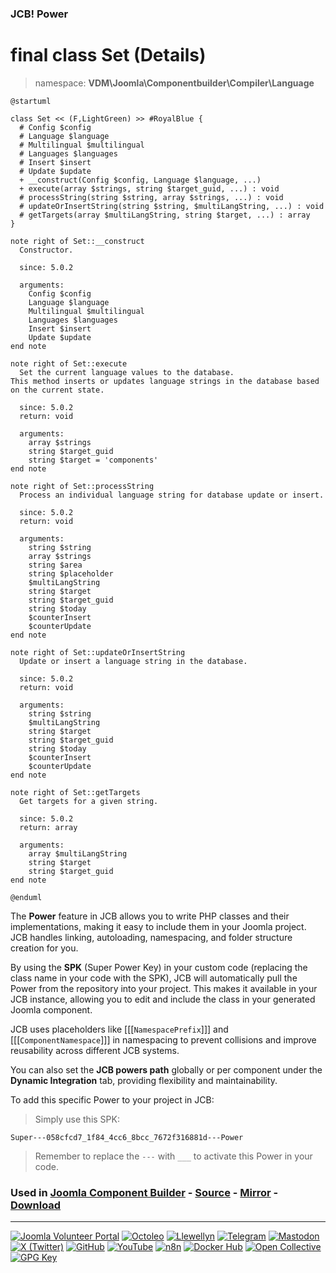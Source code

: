 ### JCB! Power
# final class Set (Details)
> namespace: **VDM\Joomla\Componentbuilder\Compiler\Language**

```uml
@startuml

class Set << (F,LightGreen) >> #RoyalBlue {
  # Config $config
  # Language $language
  # Multilingual $multilingual
  # Languages $languages
  # Insert $insert
  # Update $update
  + __construct(Config $config, Language $language, ...)
  + execute(array $strings, string $target_guid, ...) : void
  # processString(string $string, array $strings, ...) : void
  # updateOrInsertString(string $string, $multiLangString, ...) : void
  # getTargets(array $multiLangString, string $target, ...) : array
}

note right of Set::__construct
  Constructor.

  since: 5.0.2
  
  arguments:
    Config $config
    Language $language
    Multilingual $multilingual
    Languages $languages
    Insert $insert
    Update $update
end note

note right of Set::execute
  Set the current language values to the database.
This method inserts or updates language strings in the database based on the current state.

  since: 5.0.2
  return: void
  
  arguments:
    array $strings
    string $target_guid
    string $target = 'components'
end note

note right of Set::processString
  Process an individual language string for database update or insert.

  since: 5.0.2
  return: void
  
  arguments:
    string $string
    array $strings
    string $area
    string $placeholder
    $multiLangString
    string $target
    string $target_guid
    string $today
    $counterInsert
    $counterUpdate
end note

note right of Set::updateOrInsertString
  Update or insert a language string in the database.

  since: 5.0.2
  return: void
  
  arguments:
    string $string
    $multiLangString
    string $target
    string $target_guid
    string $today
    $counterInsert
    $counterUpdate
end note

note right of Set::getTargets
  Get targets for a given string.

  since: 5.0.2
  return: array
  
  arguments:
    array $multiLangString
    string $target
    string $target_guid
end note

@enduml
```

The **Power** feature in JCB allows you to write PHP classes and their implementations,
making it easy to include them in your Joomla project. JCB handles linking, autoloading,
namespacing, and folder structure creation for you.

By using the **SPK** (Super Power Key) in your custom code (replacing the class name
in your code with the SPK), JCB will automatically pull the Power from the repository
into your project. This makes it available in your JCB instance, allowing you to edit
and include the class in your generated Joomla component.

JCB uses placeholders like [[[`NamespacePrefix`]]] and [[[`ComponentNamespace`]]] in
namespacing to prevent collisions and improve reusability across different JCB systems.

You can also set the **JCB powers path** globally or per component under the
**Dynamic Integration** tab, providing flexibility and maintainability.

To add this specific Power to your project in JCB:

> Simply use this SPK:
```
Super---058cfcd7_1f84_4cc6_8bcc_7672f316881d---Power
```
> Remember to replace the `---` with `___` to activate this Power in your code.

### Used in [Joomla Component Builder](https://www.joomlacomponentbuilder.com) - [Source](https://git.vdm.dev/joomla/Component-Builder) - [Mirror](https://github.com/vdm-io/Joomla-Component-Builder) - [Download](https://git.vdm.dev/joomla/pkg-component-builder/releases)

---
[![Joomla Volunteer Portal](https://img.shields.io/badge/-Joomla-gold?logo=joomla)](https://volunteers.joomla.org/joomlers/1396-llewellyn-van-der-merwe "Join Llewellyn on the Joomla Volunteer Portal: Shaping the Future Together!") [![Octoleo](https://img.shields.io/badge/-Octoleo-black?logo=linux)](https://git.vdm.dev/octoleo "--quiet") [![Llewellyn](https://img.shields.io/badge/-Llewellyn-ffffff?logo=gitea)](https://git.vdm.dev/Llewellyn "Collaborate and Innovate with Llewellyn on Git: Building a Better Code Future!") [![Telegram](https://img.shields.io/badge/-Telegram-blue?logo=telegram)](https://t.me/Joomla_component_builder "Join Llewellyn and the Community on Telegram: Building Joomla Components Together!") [![Mastodon](https://img.shields.io/badge/-Mastodon-9e9eec?logo=mastodon)](https://joomla.social/@llewellyn "Connect and Engage with Llewellyn on Joomla Social: Empowering Communities, One Post at a Time!") [![X (Twitter)](https://img.shields.io/badge/-X-black?logo=x)](https://x.com/llewellynvdm "Join the Conversation with Llewellyn on X: Where Ideas Take Flight!") [![GitHub](https://img.shields.io/badge/-GitHub-181717?logo=github)](https://github.com/Llewellynvdm "Build, Innovate, and Thrive with Llewellyn on GitHub: Turning Ideas into Impact!") [![YouTube](https://img.shields.io/badge/-YouTube-ff0000?logo=youtube)](https://www.youtube.com/@OctoYou "Explore, Learn, and Create with Llewellyn on YouTube: Your Gateway to Inspiration!") [![n8n](https://img.shields.io/badge/-n8n-black?logo=n8n)](https://n8n.io/creators/octoleo "Effortless Automation and Impactful Workflows with Llewellyn on n8n!") [![Docker Hub](https://img.shields.io/badge/-Docker-grey?logo=docker)](https://hub.docker.com/u/llewellyn "Llewellyn on Docker: Containerize Your Creativity!") [![Open Collective](https://img.shields.io/badge/-Donate-green?logo=opencollective)](https://opencollective.com/joomla-component-builder "Donate towards JCB: Help Llewellyn financially so he can continue developing this great tool!") [![GPG Key](https://img.shields.io/badge/-GPG-blue?logo=gnupg)](https://git.vdm.dev/Llewellyn/gpg "Unlock Trust and Security with Llewellyn's GPG Key: Your Gateway to Verified Connections!")